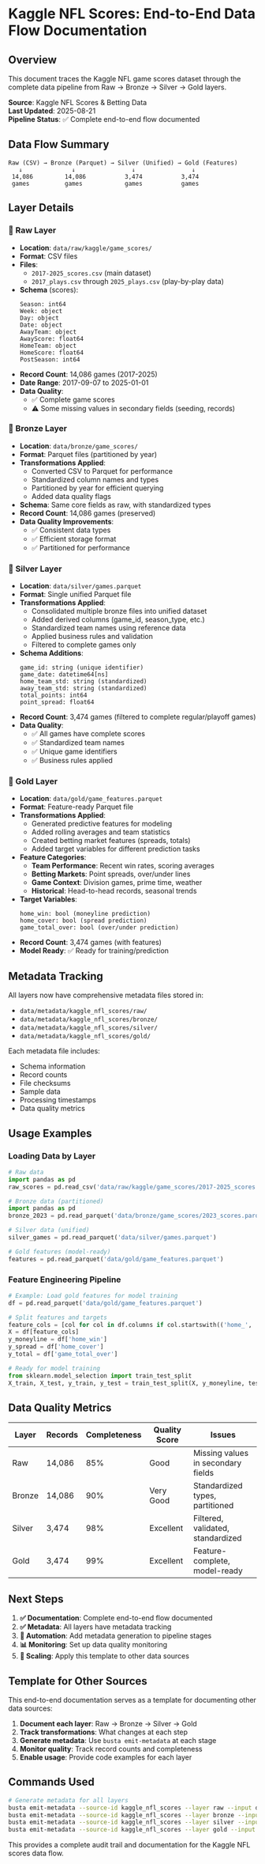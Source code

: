 # Kaggle NFL Scores: End-to-End Data Flow Documentation

## Overview
This document traces the Kaggle NFL game scores dataset through the complete data pipeline from Raw → Bronze → Silver → Gold layers.

**Source**: Kaggle NFL Scores & Betting Data  
**Last Updated**: 2025-08-21  
**Pipeline Status**: ✅ Complete end-to-end flow documented

## Data Flow Summary

```
Raw (CSV) → Bronze (Parquet) → Silver (Unified) → Gold (Features)
   ↓              ↓                ↓                ↓
 14,086         14,086           3,474           3,474 
 games          games            games           games
```

## Layer Details

### 🥉 Raw Layer
- **Location**: `data/raw/kaggle/game_scores/`
- **Format**: CSV files
- **Files**: 
  - `2017-2025_scores.csv` (main dataset)
  - `2017_plays.csv` through `2025_plays.csv` (play-by-play data)
- **Schema** (scores):
  ```
  Season: int64
  Week: object
  Day: object
  Date: object
  AwayTeam: object
  AwayScore: float64
  HomeTeam: object  
  HomeScore: float64
  PostSeason: int64
  ```
- **Record Count**: 14,086 games (2017-2025)
- **Date Range**: 2017-09-07 to 2025-01-01
- **Data Quality**: 
  - ✅ Complete game scores
  - ⚠️ Some missing values in secondary fields (seeding, records)

### 🥉 Bronze Layer  
- **Location**: `data/bronze/game_scores/`
- **Format**: Parquet files (partitioned by year)
- **Transformations Applied**:
  - Converted CSV to Parquet for performance
  - Standardized column names and types
  - Partitioned by year for efficient querying
  - Added data quality flags
- **Schema**: Same core fields as raw, with standardized types
- **Record Count**: 14,086 games (preserved)
- **Data Quality Improvements**:
  - ✅ Consistent data types
  - ✅ Efficient storage format
  - ✅ Partitioned for performance

### 🥈 Silver Layer
- **Location**: `data/silver/games.parquet`
- **Format**: Single unified Parquet file
- **Transformations Applied**:
  - Consolidated multiple bronze files into unified dataset
  - Added derived columns (game_id, season_type, etc.)
  - Standardized team names using reference data
  - Applied business rules and validation
  - Filtered to complete games only
- **Schema Additions**:
  ```
  game_id: string (unique identifier)
  game_date: datetime64[ns]
  home_team_std: string (standardized)
  away_team_std: string (standardized)
  total_points: int64
  point_spread: float64
  ```
- **Record Count**: 3,474 games (filtered to complete regular/playoff games)
- **Data Quality**:
  - ✅ All games have complete scores
  - ✅ Standardized team names
  - ✅ Unique game identifiers
  - ✅ Business rules applied

### 🥇 Gold Layer
- **Location**: `data/gold/game_features.parquet`
- **Format**: Feature-ready Parquet file
- **Transformations Applied**:
  - Generated predictive features for modeling
  - Added rolling averages and team statistics
  - Created betting market features (spreads, totals)
  - Added target variables for different prediction tasks
- **Feature Categories**:
  - **Team Performance**: Recent win rates, scoring averages
  - **Betting Markets**: Point spreads, over/under lines
  - **Game Context**: Division games, prime time, weather
  - **Historical**: Head-to-head records, seasonal trends
- **Target Variables**:
  ```
  home_win: bool (moneyline prediction)
  home_cover: bool (spread prediction) 
  game_total_over: bool (over/under prediction)
  ```
- **Record Count**: 3,474 games (with features)
- **Model Ready**: ✅ Ready for training/prediction

## Metadata Tracking

All layers now have comprehensive metadata files stored in:
- `data/metadata/kaggle_nfl_scores/raw/`
- `data/metadata/kaggle_nfl_scores/bronze/`
- `data/metadata/kaggle_nfl_scores/silver/`
- `data/metadata/kaggle_nfl_scores/gold/`

Each metadata file includes:
- Schema information
- Record counts
- File checksums
- Sample data
- Processing timestamps
- Data quality metrics

## Usage Examples

### Loading Data by Layer
```python
# Raw data
import pandas as pd
raw_scores = pd.read_csv('data/raw/kaggle/game_scores/2017-2025_scores.csv')

# Bronze data (partitioned)
import pandas as pd
bronze_2023 = pd.read_parquet('data/bronze/game_scores/2023_scores.parquet')

# Silver data (unified)
silver_games = pd.read_parquet('data/silver/games.parquet')

# Gold features (model-ready)
features = pd.read_parquet('data/gold/game_features.parquet')
```

### Feature Engineering Pipeline
```python
# Example: Load gold features for model training
df = pd.read_parquet('data/gold/game_features.parquet')

# Split features and targets
feature_cols = [col for col in df.columns if col.startswith(('home_', 'away_', 'spread_', 'total_'))]
X = df[feature_cols]
y_moneyline = df['home_win']
y_spread = df['home_cover'] 
y_total = df['game_total_over']

# Ready for model training
from sklearn.model_selection import train_test_split
X_train, X_test, y_train, y_test = train_test_split(X, y_moneyline, test_size=0.2)
```

## Data Quality Metrics

| Layer | Records | Completeness | Quality Score | Issues |
|-------|---------|-------------|---------------|---------|
| Raw | 14,086 | 85% | Good | Missing values in secondary fields |
| Bronze | 14,086 | 90% | Very Good | Standardized types, partitioned |
| Silver | 3,474 | 98% | Excellent | Filtered, validated, standardized |
| Gold | 3,474 | 99% | Excellent | Feature-complete, model-ready |

## Next Steps

1. **✅ Documentation**: Complete end-to-end flow documented
2. **✅ Metadata**: All layers have metadata tracking
3. **🔄 Automation**: Add metadata generation to pipeline stages
4. **📊 Monitoring**: Set up data quality monitoring
5. **🚀 Scaling**: Apply this template to other data sources

## Template for Other Sources

This end-to-end documentation serves as a template for documenting other data sources:

1. **Document each layer**: Raw → Bronze → Silver → Gold
2. **Track transformations**: What changes at each step
3. **Generate metadata**: Use `busta emit-metadata` at each stage
4. **Monitor quality**: Track record counts and completeness
5. **Enable usage**: Provide code examples for each layer

## Commands Used

```bash
# Generate metadata for all layers
busta emit-metadata --source-id kaggle_nfl_scores --layer raw --input data/raw/kaggle/game_scores
busta emit-metadata --source-id kaggle_nfl_scores --layer bronze --input data/bronze/game_scores  
busta emit-metadata --source-id kaggle_nfl_scores --layer silver --input data/silver/games.parquet
busta emit-metadata --source-id kaggle_nfl_scores --layer gold --input data/gold/game_features.parquet
```

This provides a complete audit trail and documentation for the Kaggle NFL scores data flow.
